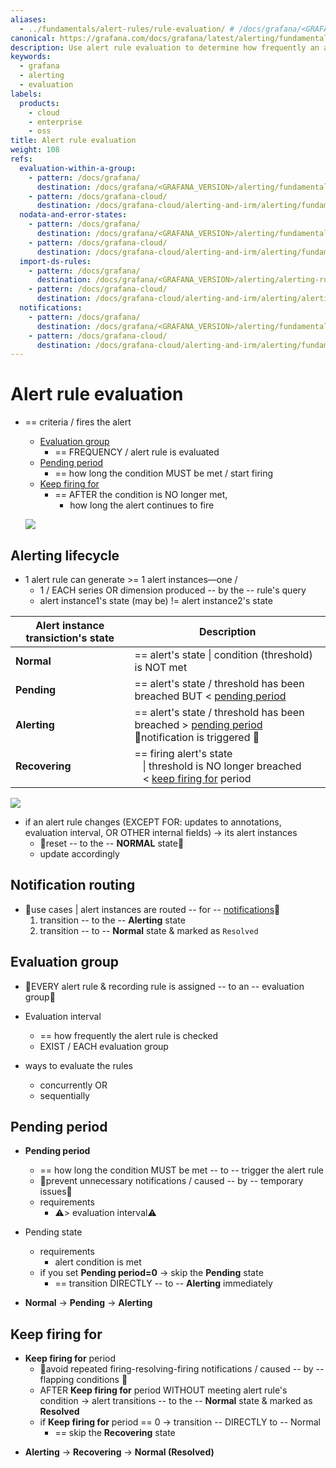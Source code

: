 ```yaml
---
aliases:
  - ../fundamentals/alert-rules/rule-evaluation/ # /docs/grafana/<GRAFANA_VERSION>/alerting/fundamentals/alert-rules/rule-evaluation/
canonical: https://grafana.com/docs/grafana/latest/alerting/fundamentals/alert-rule-evaluation/
description: Use alert rule evaluation to determine how frequently an alert rule should be evaluated and how quickly it should change its state
keywords:
  - grafana
  - alerting
  - evaluation
labels:
  products:
    - cloud
    - enterprise
    - oss
title: Alert rule evaluation
weight: 108
refs:
  evaluation-within-a-group:
    - pattern: /docs/grafana/
      destination: /docs/grafana/<GRAFANA_VERSION>/alerting/fundamentals/alert-rule-evaluation/evaluation-within-a-group/
    - pattern: /docs/grafana-cloud/
      destination: /docs/grafana-cloud/alerting-and-irm/alerting/fundamentals/alert-rule-evaluation/evaluation-within-a-group/
  nodata-and-error-states:
    - pattern: /docs/grafana/
      destination: /docs/grafana/<GRAFANA_VERSION>/alerting/fundamentals/alert-rule-evaluation/nodata-and-error-states/
    - pattern: /docs/grafana-cloud/
      destination: /docs/grafana-cloud/alerting-and-irm/alerting/fundamentals/alert-rule-evaluation/nodata-and-error-states/
  import-ds-rules:
    - pattern: /docs/grafana/
      destination: /docs/grafana/<GRAFANA_VERSION>/alerting/alerting-rules/alerting-migration/
    - pattern: /docs/grafana-cloud/
      destination: /docs/grafana-cloud/alerting-and-irm/alerting/alerting-rules/alerting-migration/
  notifications:
    - pattern: /docs/grafana/
      destination: /docs/grafana/<GRAFANA_VERSION>/alerting/fundamentals/notifications/
    - pattern: /docs/grafana-cloud/
      destination: /docs/grafana-cloud/alerting-and-irm/alerting/fundamentals/notifications/
---
```


# Alert rule evaluation

* == criteria / fires the alert
  - [Evaluation group](#evaluation-group)
    - == FREQUENCY / alert rule is evaluated
  - [Pending period](#pending-period)
    - == how long the condition MUST be met / start firing
  - [Keep firing for](#pending-period)
    - == AFTER the condition is NO longer met, 
      - how long the alert continues to fire 

  ![](/grafana/media/docs/alerting/alert-rule-evaluation-2.png)

## Alerting lifecycle

* 1 alert rule can generate >= 1 alert instances—one /
  * 1 / EACH series OR dimension produced -- by the -- rule's query
  * alert instance1's state (may be) != alert instance2's state

| Alert instance transiction's state | Description                                                                                                                                   |
|------------------------------------|-----------------------------------------------------------------------------------------------------------------------------------------------|
| **Normal**                         | == alert's state \| condition (threshold) is NOT met                                                                                          |
| **Pending**                        | == alert's state / threshold has been breached BUT < [pending period](#pending-period)                                                        |
| **Alerting**                       | == alert's state / threshold has been breached > [pending period](#pending-period) <br/> 👀notification is triggered 👀                       |
| **Recovering**                     | == firing alert's state <br/> &nbsp;&nbsp; \| threshold is NO longer breached <br/> &nbsp;&nbsp; < [keep firing for](#keep-firing-for) period |

![](/grafana/media/docs/alerting/alert-rule-evaluation-basic-statediagram.png)

* if an alert rule changes (EXCEPT FOR: updates to annotations, evaluation interval, OR OTHER internal fields) -> its alert instances 
  * 👀reset -- to the -- **NORMAL** state👀
  * update accordingly

## Notification routing

* 👀use cases | alert instances are routed -- for -- [notifications](ref:notifications)👀
  1. transition -- to the -- **Alerting** state
  2. transition -- to -- **Normal** state & marked as `Resolved`

## Evaluation group

* 👀EVERY alert rule & recording rule is assigned -- to an -- evaluation group👀

* Evaluation interval
  * == how frequently the alert rule is checked
  * EXIST / EACH evaluation group

* ways to evaluate the rules
  * concurrently OR
  * sequentially

## Pending period

* **Pending period**
  * == how long the condition MUST be met -- to -- trigger the alert rule
  * 👀prevent unnecessary notifications / caused -- by -- temporary issues👀
  * requirements
    * ⚠️\> evaluation interval⚠️

* Pending state
  * requirements
    * alert condition is met
  * if you set **Pending period=0** -> skip the **Pending** state
    * == transition DIRECTLY -- to -- **Alerting** immediately

- **Normal** -> **Pending** -> **Alerting**

## Keep firing for

* **Keep firing for** period
  * 👀avoid repeated firing-resolving-firing notifications / caused -- by -- flapping conditions 👀
  * AFTER **Keep firing for** period WITHOUT meeting alert rule's condition -> alert transitions -- to the -- **Normal** state & marked as **Resolved**
  * if **Keep firing for** period == 0 -> transition -- DIRECTLY to -- Normal
    * == skip the **Recovering** state 

- **Alerting** → **Recovering** → **Normal (Resolved)**
